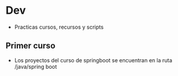 # Dev

- Practicas cursos, recursos y scripts

##  Primer curso 
- Los proyectos del curso de springboot se encuentran en la ruta 
/java/spring boot
